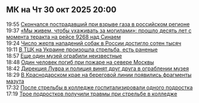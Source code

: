 <h2>МК на Чт 30 окт 2025 20:00</h2><!--2025-10-30 19:55:05-->
<div class="rssn">
  <div><span class="smaller gray hspace">19:55</span> <a class="nodecor" href="https://www.mk.ru/incident/2025/10/30/skonchalsya-postradavshiy-pri-vzryve-gaza-v-rossiyskom-regione.html">Скончался пострадавший при взрыве газа в российском регионе</a></div>
</div>
<div class="rssn">
  <div><span class="smaller gray hspace">19:37</span> <a class="nodecor" href="https://www.mk.ru/incident/2025/10/30/my-zhivem-chtoby-ukhazhivat-za-mogilami-proshlo-desyat-let-s-momenta-terakta-na-reyse-9268-nad-sinaem.html">«Мы живем, чтобы ухаживать за могилами»: прошло десять лет с момента теракта на рейсе 9268 над Синаем</a></div>
</div>
<div class="rssn">
  <div><span class="smaller gray hspace">19:24</span> <a class="nodecor" href="https://www.mk.ru/incident/2025/10/30/chislo-zhertv-napadeniy-sobak-v-rossii-dostiglo-soten-tysyach.html">Число жертв нападений собак в России достигло сотен тысяч</a></div>
</div>
<div class="rssn">
  <div><span class="smaller gray hspace">19:11</span> <a class="nodecor" href="https://www.mk.ru/incident/2025/10/30/v-tck-na-ukraine-proizoshla-strelba.html">В ТЦК на Украине произошла стрельба, есть раненые</a></div>
</div>
<div class="rssn">
  <div><span class="smaller gray hspace">18:57</span> <a class="nodecor" href="https://www.mk.ru/incident/2025/10/30/eshhe-odin-muzey-ograbili-neizvestnye.html">Еще один музей ограбили неизвестные</a></div>
</div>
<div class="rssn">
  <div><span class="smaller gray hspace">18:48</span> <a class="nodecor" href="https://www.mk.ru/incident/2025/10/30/odin-chelovek-pogib-pri-pozhare-na-severe-moskvy.html">Один человек погиб при пожаре на севере Москвы</a></div>
</div>
<div class="rssn">
  <div><span class="smaller gray hspace">18:42</span> <a class="nodecor" href="https://www.mk.ru/incident/2025/10/30/direkciya-luvra-i-policiya-vinyat-drug-druga-v-ograblenii-muzeya.html">Дирекция Лувра и полиция винят друг друга в ограблении музея</a></div>
</div>
<div class="rssn">
  <div><span class="smaller gray hspace">18:29</span> <a class="nodecor" href="https://www.mk.ru/incident/2025/10/30/v-krasnodarskom-krae-na-beregovoy-linii-poyavilis-fragmenty-mazuta.html">В Краснодарском крае на береговой линии появились фрагменты мазута</a></div>
</div>
<div class="rssn">
  <div><span class="smaller gray hspace">17:32</span> <a class="nodecor" href="https://www.mk.ru/incident/2025/10/30/posle-strelby-v-kolledzhe-gospitalizirovali-odnogo-podrostka.html">После стрельбы в колледже госпитализировали одного подростка</a></div>
</div>
<div class="rssn">
  <div><span class="smaller gray hspace">17:19</span> <a class="nodecor" href="https://www.mk.ru/incident/2025/10/30/troe-podrostkov-poluchili-travmy-pri-strelbe-v-kolledzhe.html">Трое подростков получили травмы при стрельбе в колледже</a></div>
</div><div class="rssurl gray smaller" style="display:none">https://www.mk.ru/rss/incident/index.xml</div>